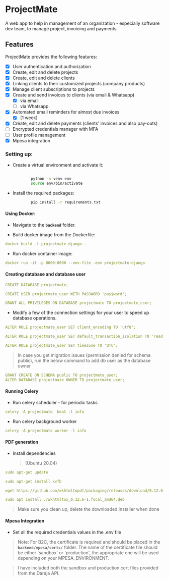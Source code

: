 # ProjectMate

A web app to help in management of an organization - especially software dev team, to manage project, invoicing and payments.

## Features

ProjectMate provides the following features:

- [x] User authentication and authorization
- [x] Create, edit and delete projects
- [x] Create, edit and delete clients
- [x] Linking clients to their customized projects (company products)
- [x] Manage client subscriptions to projects
- [x] Create and send invoices to clients (via email & Whatsapp)
  - [x] via email
  - [ ] via Whatsapp
- [x] Automated email reminders for almost due invoices
  - [x] (1 week)
- [x] Create, edit and delete payments (clients' invoices and also pay-outs)
- [ ] Encrypted credentials manager with MFA
- [ ] User profile management
- [x] Mpesa integration

### Setting up:

- Create a virtual environment and activate it:

  ```bash

          python -m venv env
          source env/bin/activate
  ```

- Install the required packages:
  ```bash
          pip install -r requirements.txt
  ```

#### Using Docker:

- Navigate to the **`backend`** folder.

- Build docker image from the Dockerfile:

```yaml
docker build -t projectmate-django .
```

- Run docker container image:

```yaml
docker run -it -p 8000:8000 --env-file .env projectmate-django
```

#### Creating database and database user

```yaml
CREATE DATABASE projectmate;

CREATE USER projectmate_user WITH PASSWORD 'pa$$word';

GRANT ALL PRIVILEGES ON DATABASE projectmate TO projectmate_user;
```

- Modify a few of the connection settings for your user to speed up database operations.

```yaml
ALTER ROLE projectmate_user SET client_encoding TO 'utf8';

ALTER ROLE projectmate_user SET default_transaction_isolation TO 'read committed';

ALTER ROLE projectmate_user SET timezone TO 'UTC';
```

> In case you get migration issues (permission denied for schema public), run the below command to add db user as the database owner

```yaml
GRANT CREATE ON SCHEMA public TO projectmate_user;
ALTER DATABASE projectmate OWNER TO projectmate_user;
```

#### Running Celery

- Run celery scheduler - for periodic tasks

```yaml
celery -A projectmate  beat -l info
```

- Run celery background worker

```yaml
celery -A projectmate worker -l info
```

#### PDF generation

- Install dependencies

  > (Ubuntu 20.04)

```yaml
sudo apt-get update

sudo apt-get install xvfb

wget https://github.com/wkhtmltopdf/packaging/releases/download/0.12.6-1/wkhtmltox_0.12.6-1.focal_amd64.deb

sudo apt install ./wkhtmltox_0.12.6-1.focal_amd64.deb
```

> Make sure you clean up, delete the downloaded installer when done

#### Mpesa Integration

- Set all the required credentials values in the .env file

> Note: For B2C, the certificate is required and should be placed in the **`backend/mpesa/certs/`** folder. The name of the certificate file should be either 'sandbox' or 'production', the appropriate one will be used depending on your MPESA_ENVIRONMENT.

> I have included both the sandbox and production cert files provided from the Daraja API.

